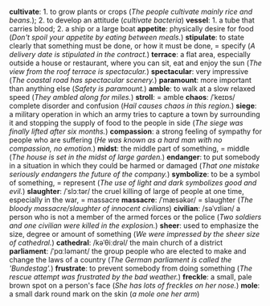 **cultivate**: 1. to grow plants or crops (*The people cultivate mainly rice and beans.*); 2. to develop an attitude (*cultivate bacteria*)
**vessel**: 1. a tube that carries blood; 2. a ship or a large boat
**appetite**: physically desire for food (*Don't spoil your appetite by eating between meals.*)
**stipulate**: to state clearly that something must be done, or how it must be done, = specify (*A delivery date is stipulated in the contract.*)
**terrace**: a flat area, especially outside a house or restaurant, where you can sit, eat and enjoy the sun (*The view from the roof terrace is spectacular.*)
**spectacular**: very impressive (*The coastal road has spectacular scenery.*)
**paramount**: more important than anything else (*Safety is paramount.*)
**amble**: to walk at a slow relaxed speed (*They ambled along for miles.*)
**stroll**: = amble
**chaos**: /ˈkeɪɒs/ complete disorder and confusion (*Hail causes chaos in this region.*)
**siege**: a military operation in which an army tries to capture a town by surrounding it and stopping the supply of food to the people in side (*The siege was finally lifted after six months.*)
**compassion**: a strong feeling of sympathy for people who are suffering (*He was known as a hard man with no compassion, no emotion.*)
**midst**: the middle part of something, = middle (*The house is set in the midst of large garden.*)
**endanger**: to put somebody in a situation in which they could be harmed or damaged (*That one mistake seriously endangers the future of the company.*)
**symbolize**: to be a symbol of something, = represent (*The use of light and dark symbolizes good and evil.*)
**slaughter**: /ˈslɔːtər/ the cruel killing of large of people at one time, especially in the war, = massacre
**massacre**: /ˈmæsəkər/ = slaughter (*The bloody massacre/slaughter of innocent civilians*)
**civilian**: /səˈvɪliən/ a person who is not a member of the armed forces or the police (*Two soldiers and one civilian were killed in the explosion.*)
**sheer**: used to emphasize the size, degree or amount of something (*We were impressed by the sheer size of cathedral.*)
**cathedral**: /kəˈθiːdrəl/ the main church of a district
**parliament**: /ˈpɑːləmənt/ the group people who are elected to make and change the laws of a country (*The German parliament is called the 'Bundestag'.*)
**frustrate**: to prevent somebody from doing something (*The rescue attempt was frustrated by the bad weather.*)
**freckle**: a small, pale brown spot on a person's face (*She has lots of freckles on her nose.*)
**mole**: a small dark round mark on the skin (*a mole one her arm*)